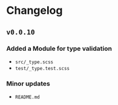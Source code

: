 # Changelog

## `v0.0.10`

### Added a Module for type validation
  - `src/_type.scss`
  - `test/_type.test.scss`

### Minor updates
  - `README.md`